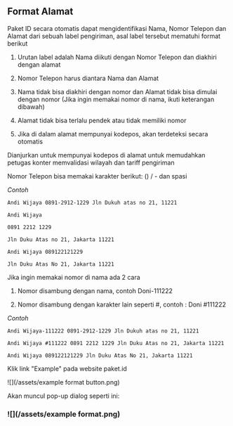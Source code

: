 ## Format Alamat

Paket ID secara otomatis dapat mengidentifikasi Nama, Nomor Telepon dan Alamat dari sebuah label pengiriman, asal label tersebut mematuhi format berikut

1. Urutan label adalah Nama diikuti dengan Nomor Telepon dan diakhiri dengan alamat

2. Nomor Telepon harus diantara Nama dan Alamat

3. Nama tidak bisa diakhiri dengan nomor dan Alamat tidak bisa dimulai dengan nomor \(Jika ingin memakai nomor di nama, ikuti keterangan dibawah\)

4. Alamat tidak bisa terlalu pendek atau tidak memiliki nomor

5. Jika di dalam alamat mempunyai kodepos, akan terdeteksi secara otomatis

Dianjurkan untuk mempunyai kodepos di alamat untuk memudahkan petugas konter memvalidasi wilayah dan tariff pengiriman

Nomor Telepon bisa memakai karakter berikut: \(\) / - dan spasi

_Contoh_

```
Andi Wijaya 0891-2912-1229 Jln Dukuh atas no 21, 11221

Andi Wijaya

0891 2212 1229

Jln Duku Atas no 21, Jakarta 11221

Andi Wijaya 089122121229

Jln Duku Atas No 21, Jakarta 11221
```

Jika ingin memakai nomor di nama ada 2 cara

1. Nomor disambung dengan nama, contoh Doni-111222

2. Nomor disambung dengan karakter lain seperti \#, contoh : Doni \#111222

_Contoh_

```
Andi Wijaya-111222 0891-2912-1229 Jln Dukuh atas no 21, 11221

Andi Wijaya #111222 0891 2212 1229 Jln Duku Atas no 21, Jakarta 11221

Andi Wijaya 089122121229 Jln Duku Atas No 21, Jakarta 11221
```

Klik link "Example" pada website paket.id

![](/assets/example format button.png)

Akan muncul pop-up dialog seperti ini:

### ![](/assets/example format.png)



